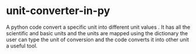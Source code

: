 # unit-converter-in-py
A python code convert a specific unit into different unit values . It has all the scientific and basic units and the units are mapped using the dictionary the user can type the unit of conversion and the code converts it into other unit a useful tool.

